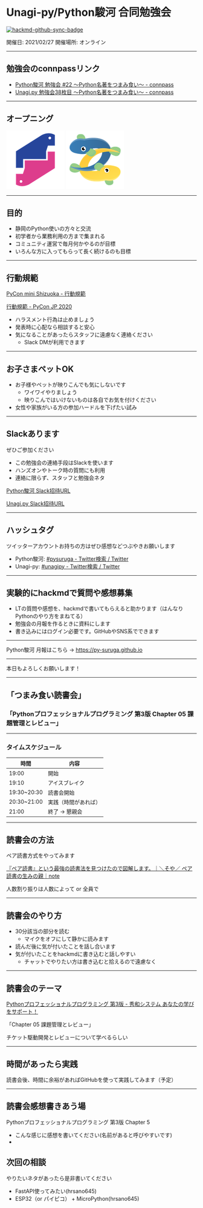 # Unagi-py/Python駿河 合同勉強会

[![hackmd-github-sync-badge](https://hackmd.io/4Smb9N4bR1qIuW0WC-gGlg/badge)](https://hackmd.io/4Smb9N4bR1qIuW0WC-gGlg)


<!-- ここにコラボレーションバッジを載せる -->

開催日: 2021/02/27
開催場所: オンライン

---

## 勉強会のconnpassリンク

- [Python駿河 勉強会 #22 ～Python名著をつまみ食い～ - connpass](https://py-suruga.connpass.com/event/204027/)
- [Unagi.py 勉強会38枚目 ～Python名著をつまみ食い～ - connpass](https://unagi-py.connpass.com/event/204028/)


---

## オープニング

<!-- logo -->

![pysuruga logo](https://github.com/py-suruga/report/blob/main/assets/img/python-suruga_logo.png?raw=true) ![unagipy logo](https://github.com/py-suruga/report/blob/main/assets/img/unagi-py_logo.png?raw=true)

---

## 目的

- 静岡のPython使いの方々と交流
- 初学者から業務利用の方まで集まれる
- コミュニティ運営で毎月何かやるのが目標
- いろんな方に入ってもらって長く続けるのも目標

---

## 行動規範

[PyCon mini Shizuoka - 行動規範](https://shizuoka.pycon.jp/code-of-conduct/)

[行動規範 - PyCon JP 2020](https://pycon.jp/2020/code-of-conduct/)

- ハラスメント行為は止めましょう
- 発表時に心配なら相談すると安心
- 気になることがあったらスタッフに遠慮なく連絡ください
  - Slack DMが利用できます

---

## お子さまペットOK

- お子様やペットが映りこんでも気にしないです
    - ワイワイやりましょう
    - 映りこんではいけないものは各自でお気を付けください
- 女性や家族がいる方の参加ハードルを下げたい試み

---

## Slackあります

ぜひご参加ください

- この勉強会の連絡手段はSlackを使います
- ハンズオンやトーク時の質問にも利用
- 連絡に限らず、スタッフと勉強会ネタ

[Python駿河 Slack招待URL](https://join.slack.com/t/py-suruga/shared_invite/zt-811b9pwj-R_RbCmlTlV4B5iVKxF5gfA)

[Unagi.py Slack招待URL](https://join.slack.com/t/unagi-py/shared_invite/zt-88t327i8-YHsIV~uWX313LPAaJDR9~Q)

---

## ハッシュタグ

ツイッターアカウントお持ちの方はぜひ感想などつぶやきお願いします

- Python駿河: [#pysuruga - Twitter検索 / Twitter](https://twitter.com/search?q=%23pysuruga&src=typed_query)
- Unagi-py: [#unagipy - Twitter検索 / Twitter](https://twitter.com/search?q=%23unagipy&src=typed_query)

---

## 実験的にhackmdで質問や感想募集

- LTの質問や感想を、hackmdで書いてもらえると助かります（はんなりPythonのやり方をまねてる）
- 勉強会の月報を作るときに資料にします
- 書き込みにはログイン必要です。GitHubやSNS系でできます

---

Python駿河 月報はこちら -> https://py-suruga.github.io

---

本日もよろしくお願いします！

---

## 「つまみ食い読書会」

### 「Pythonプロフェッショナルプログラミング 第3版 Chapter 05 課題管理とレビュー」

---

### タイムスケジュール

時間|内容
---|---
19:00|開始
19:10|アイスブレイク
19:30~20:30| 読書会開始
20:30~21:00| 実践（時間があれば）
21:00|終了 -> 懇親会

---

## 読書会の方法

ペア読書方式をやってみます

[『ペア読書』という最強の読書法を見つけたので図解します。｜＼そや／ ペア読書の生みの親｜note](https://note.com/1000tea_/n/nc4b9f41aee56)

人数割り振りは人数によって or 全員で

---

## 読書会のやり方

- 30分該当の部分を読む
  - マイクをオフにして静かに読みます
- 読んだ後に気が付いたことを話し合います
- 気が付いたことをhackmdに書き込むと話しやすい
  - チャットでやりたい方は書き込むと拾えるので遠慮なく

---

## 読書会のテーマ

[Pythonプロフェッショナルプログラミング 第3版 - 秀和システム あなたの学びをサポート！](https://www.shuwasystem.co.jp/book/9784798053820.html)

「Chapter 05 課題管理とレビュー」

チケット駆動開発とレビューについて学べるらしい

---

## 時間があったら実践

読書会後、時間に余裕があればGitHubを使って実践してみます（予定）

---

<!-- この先はスライドでなくてhackmd上での作業にします。 -->

## 読書会感想書きあう場

Pythonプロフェッショナルプログラミング 第3版 Chapter 5

- こんな感じに感想を書いてください(名前があると呼びやすいです)
-  


## 次回の相談

<!-- 次回何をするか相談してこちらに入れておきます -->

やりたいネタがあったら是非書いてください

- FastAPI使ってみたい(hrsano645)
- ESP32（or パイピコ） + MicroPython(hrsano645)